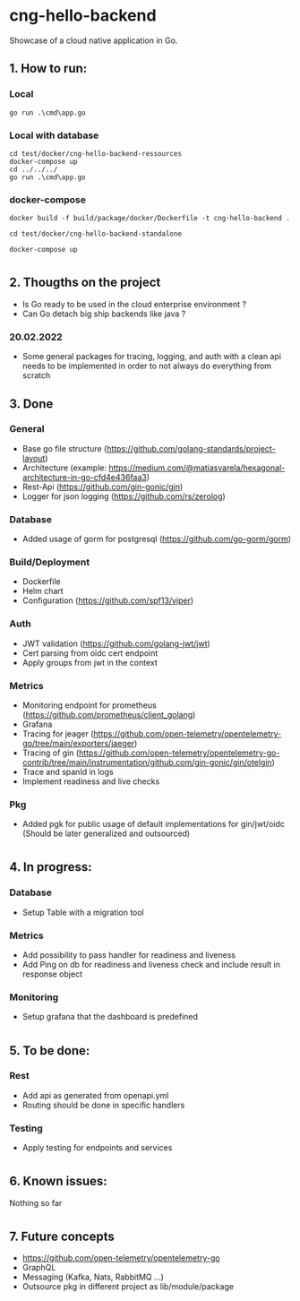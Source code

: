 # cng-hello-backend

Showcase of a cloud native application in Go.

## 1. How to run:

### Local
```
go run .\cmd\app.go
```

### Local with database
```
cd test/docker/cng-hello-backend-ressources
docker-compose up
cd ../../../
go run .\cmd\app.go
```

### docker-compose
```
docker build -f build/package/docker/Dockerfile -t cng-hello-backend .

cd test/docker/cng-hello-backend-standalone

docker-compose up
```

#

## 2. Thougths on the project
- Is Go ready to be used in the cloud enterprise environment ?
- Can Go detach big ship backends like java ?

### 20.02.2022
- Some general packages for tracing, logging, and auth with a clean api needs to be implemented in order to not always do everything from scratch


## 3. Done
### General
- Base go file structure (https://github.com/golang-standards/project-layout)
- Architecture (example: https://medium.com/@matiasvarela/hexagonal-architecture-in-go-cfd4e436faa3)
- Rest-Api (https://github.com/gin-gonic/gin)
- Logger for json logging (https://github.com/rs/zerolog)

### Database
- Added usage of gorm for postgresql (https://github.com/go-gorm/gorm)

### Build/Deployment
- Dockerfile
- Helm chart
- Configuration (https://github.com/spf13/viper)

### Auth
- JWT validation (https://github.com/golang-jwt/jwt)
- Cert parsing from oidc cert endpoint
- Apply groups from jwt in the context

### Metrics
- Monitoring endpoint for prometheus (https://github.com/prometheus/client_golang)
- Grafana
- Tracing for jeager (https://github.com/open-telemetry/opentelemetry-go/tree/main/exporters/jaeger)
- Tracing of gin (https://github.com/open-telemetry/opentelemetry-go-contrib/tree/main/instrumentation/github.com/gin-gonic/gin/otelgin)
- Trace and spanId in logs
- Implement readiness and live checks

### Pkg
- Added pgk for public usage of default implementations for gin/jwt/oidc (Should be later generalized and outsourced)

# 

## 4. In progress:

### Database
- Setup Table with a migration tool

### Metrics
- Add possibility to pass handler for readiness and liveness
- Add Ping on db for readiness and liveness check and include result in response object

### Monitoring
- Setup grafana that the dashboard is predefined

#

## 5. To be done:

### Rest
- Add api as generated from openapi.yml 
- Routing should be done in specific handlers

### Testing
- Apply testing for endpoints and services

# 

## 6. Known issues:
Nothing so far

#

## 7. Future concepts
- https://github.com/open-telemetry/opentelemetry-go
- GraphQL
- Messaging (Kafka, Nats, RabbitMQ ...)
- Outsource pkg in different project as lib/module/package
